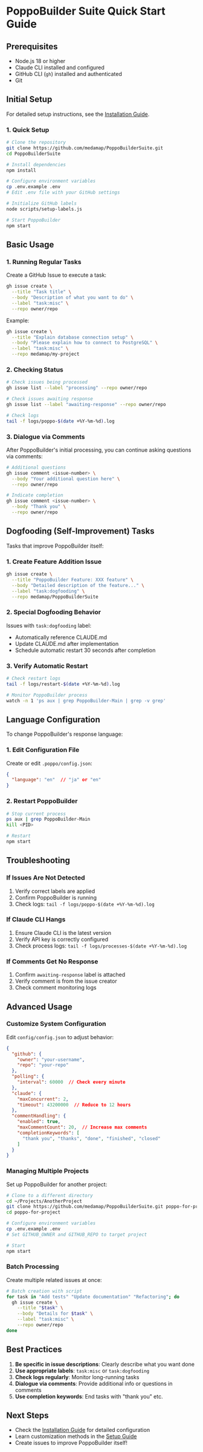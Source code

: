 # PoppoBuilder Suite Quick Start Guide

## Prerequisites

- Node.js 18 or higher
- Claude CLI installed and configured
- GitHub CLI (`gh`) installed and authenticated
- Git

## Initial Setup

For detailed setup instructions, see the [Installation Guide](../INSTALL_en.md).

### 1. Quick Setup

```bash
# Clone the repository
git clone https://github.com/medamap/PoppoBuilderSuite.git
cd PoppoBuilderSuite

# Install dependencies
npm install

# Configure environment variables
cp .env.example .env
# Edit .env file with your GitHub settings

# Initialize GitHub labels
node scripts/setup-labels.js

# Start PoppoBuilder
npm start
```

## Basic Usage

### 1. Running Regular Tasks

Create a GitHub Issue to execute a task:
```bash
gh issue create \
  --title "Task title" \
  --body "Description of what you want to do" \
  --label "task:misc" \
  --repo owner/repo
```

Example:
```bash
gh issue create \
  --title "Explain database connection setup" \
  --body "Please explain how to connect to PostgreSQL" \
  --label "task:misc" \
  --repo medamap/my-project
```

### 2. Checking Status

```bash
# Check issues being processed
gh issue list --label "processing" --repo owner/repo

# Check issues awaiting response
gh issue list --label "awaiting-response" --repo owner/repo

# Check logs
tail -f logs/poppo-$(date +%Y-%m-%d).log
```

### 3. Dialogue via Comments

After PoppoBuilder's initial processing, you can continue asking questions via comments:
```bash
# Additional questions
gh issue comment <issue-number> \
  --body "Your additional question here" \
  --repo owner/repo

# Indicate completion
gh issue comment <issue-number> \
  --body "Thank you" \
  --repo owner/repo
```

## Dogfooding (Self-Improvement) Tasks

Tasks that improve PoppoBuilder itself:

### 1. Create Feature Addition Issue

```bash
gh issue create \
  --title "PoppoBuilder Feature: XXX feature" \
  --body "Detailed description of the feature..." \
  --label "task:dogfooding" \
  --repo medamap/PoppoBuilderSuite
```

### 2. Special Dogfooding Behavior

Issues with `task:dogfooding` label:
- Automatically reference CLAUDE.md
- Update CLAUDE.md after implementation
- Schedule automatic restart 30 seconds after completion

### 3. Verify Automatic Restart

```bash
# Check restart logs
tail -f logs/restart-$(date +%Y-%m-%d).log

# Monitor PoppoBuilder process
watch -n 1 'ps aux | grep PoppoBuilder-Main | grep -v grep'
```

## Language Configuration

To change PoppoBuilder's response language:

### 1. Edit Configuration File

Create or edit `.poppo/config.json`:
```json
{
  "language": "en"  // "ja" or "en"
}
```

### 2. Restart PoppoBuilder

```bash
# Stop current process
ps aux | grep PoppoBuilder-Main
kill <PID>

# Restart
npm start
```

## Troubleshooting

### If Issues Are Not Detected

1. Verify correct labels are applied
2. Confirm PoppoBuilder is running
3. Check logs: `tail -f logs/poppo-$(date +%Y-%m-%d).log`

### If Claude CLI Hangs

1. Ensure Claude CLI is the latest version
2. Verify API key is correctly configured
3. Check process logs: `tail -f logs/processes-$(date +%Y-%m-%d).log`

### If Comments Get No Response

1. Confirm `awaiting-response` label is attached
2. Verify comment is from the issue creator
3. Check comment monitoring logs

## Advanced Usage

### Customize System Configuration

Edit `config/config.json` to adjust behavior:

```json
{
  "github": {
    "owner": "your-username",
    "repo": "your-repo"
  },
  "polling": {
    "interval": 60000  // Check every minute
  },
  "claude": {
    "maxConcurrent": 2,
    "timeout": 43200000  // Reduce to 12 hours
  },
  "commentHandling": {
    "enabled": true,
    "maxCommentCount": 20,  // Increase max comments
    "completionKeywords": [
      "thank you", "thanks", "done", "finished", "closed"
    ]
  }
}
```

### Managing Multiple Projects

Set up PoppoBuilder for another project:

```bash
# Clone to a different directory
cd ~/Projects/AnotherProject
git clone https://github.com/medamap/PoppoBuilderSuite.git poppo-for-project
cd poppo-for-project

# Configure environment variables
cp .env.example .env
# Set GITHUB_OWNER and GITHUB_REPO to target project

# Start
npm start
```

### Batch Processing

Create multiple related issues at once:

```bash
# Batch creation with script
for task in "Add tests" "Update documentation" "Refactoring"; do
  gh issue create \
    --title "$task" \
    --body "Details for $task" \
    --label "task:misc" \
    --repo owner/repo
done
```

## Best Practices

1. **Be specific in issue descriptions**: Clearly describe what you want done
2. **Use appropriate labels**: `task:misc` or `task:dogfooding`
3. **Check logs regularly**: Monitor long-running tasks
4. **Dialogue via comments**: Provide additional info or questions in comments
5. **Use completion keywords**: End tasks with "thank you" etc.

## Next Steps

- Check the [Installation Guide](../INSTALL_en.md) for detailed configuration
- Learn customization methods in the [Setup Guide](../setup-guide_en.md)
- Create issues to improve PoppoBuilder itself!